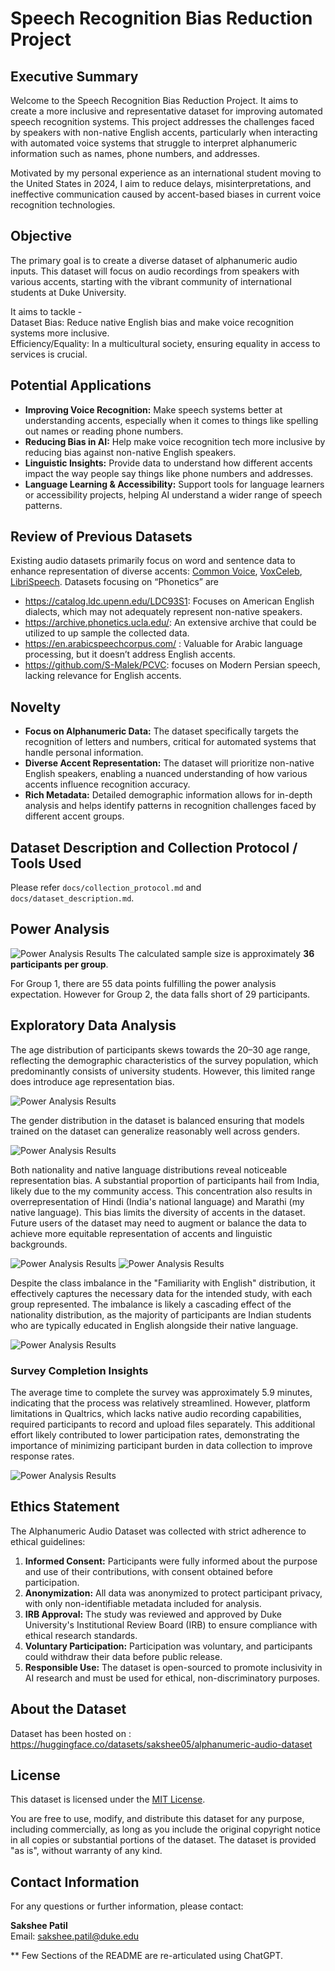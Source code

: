 # Speech Recognition Bias Reduction Project

## Executive Summary
Welcome to the Speech Recognition Bias Reduction Project. It aims to create a more inclusive and representative dataset for improving automated speech recognition systems. This project addresses the challenges faced by speakers with non-native English accents, particularly when interacting with automated voice systems that struggle to interpret alphanumeric information such as names, phone numbers, and addresses.

Motivated by my personal experience as an international student moving to the United States in 2024, I aim to reduce delays, misinterpretations, and ineffective communication caused by accent-based biases in current voice recognition technologies.


## Objective
The primary goal is to create a diverse dataset of alphanumeric audio inputs. This dataset will focus on audio recordings from speakers with various accents, starting with the vibrant community of international students at Duke University.

It aims to tackle - <br>
Dataset Bias: Reduce native English bias and make voice recognition systems more inclusive. <br>
Efficiency/Equality: In a multicultural society, ensuring equality in access to services is crucial. 

## Potential Applications
- **Improving Voice Recognition:** Make speech systems better at understanding accents, especially when it comes to things like spelling out names or reading phone numbers.
- **Reducing Bias in AI:** Help make voice recognition tech more inclusive by reducing bias against non-native English speakers.
- **Linguistic Insights:** Provide data to understand how different accents impact the way people say things like phone numbers and addresses.
- **Language Learning & Accessibility:** Support tools for language learners or accessibility projects, helping AI understand a wider range of speech patterns.


## Review of Previous Datasets
Existing audio datasets primarily focus on word and sentence data to enhance representation of diverse accents: [Common Voice](https://commonvoice.mozilla.org/en?gad_source=1&gclid=Cj0KCQjw3bm3BhDJARIsAKnHoVXoYNubJdN3ST0gi3Qc0Q3im_G9C_ZPuhimJ527Vd2Q1Ixr2FrzaBMaAlXsEALw_wcB), [VoxCeleb](https://www.robots.ox.ac.uk/~vgg/data/voxceleb/), [LibriSpeech](https://www.openslr.org/12). Datasets focusing on “Phonetics” are

-	https://catalog.ldc.upenn.edu/LDC93S1: Focuses on American English dialects, which may not adequately represent non-native speakers.
-	https://archive.phonetics.ucla.edu/: An extensive archive that could be utilized to up sample the collected data.
-	https://en.arabicspeechcorpus.com/ : Valuable for Arabic language processing, but it doesn’t address English accents.
-	https://github.com/S-Malek/PCVC: focuses on Modern Persian speech, lacking relevance for English accents.

## Novelty
- **Focus on Alphanumeric Data:** The dataset specifically targets the recognition of letters and numbers, critical for automated systems that handle personal information.
- **Diverse Accent Representation:** The dataset will prioritize non-native English speakers, enabling a nuanced understanding of how various accents influence recognition accuracy.
- **Rich Metadata:** Detailed demographic information allows for in-depth analysis and helps identify patterns in recognition challenges faced by different accent groups.

## Dataset Description and Collection Protocol / Tools Used
Please refer `docs/collection_protocol.md` and `docs/dataset_description.md`.

## Power Analysis
![Power Analysis Results](assets/power_analysis.png)
The calculated sample size is approximately **36 participants per group**.

For Group 1, there are 55 data points fulfilling the power analysis expectation. However for Group 2, the data falls short of 29 participants.


## Exploratory Data Analysis
The age distribution of participants skews towards the 20–30 age range, reflecting the demographic characteristics of the survey population, which predominantly consists of university students. However, this limited range does introduce age representation bias.

![Power Analysis Results](assets/age_distribution.png)

The gender distribution in the dataset is balanced ensuring that models trained on the dataset can generalize reasonably well across genders.

![Power Analysis Results](assets/gender_distribution.png)

Both nationality and native language distributions reveal noticeable representation bias. A substantial proportion of participants hail from India, likely due to the my community access. This concentration also results in overrepresentation of Hindi (India's national language) and Marathi (my native language). This bias limits the diversity of accents in the dataset. Future users of the dataset may need to augment or balance the data to achieve more equitable representation of accents and linguistic backgrounds.

![Power Analysis Results](assets/nationality_distribution.png)
![Power Analysis Results](assets/native_language_distribution.png)

Despite the class imbalance in the "Familiarity with English" distribution, it effectively captures the necessary data for the intended study, with each group represented. The imbalance is likely a cascading effect of the nationality distribution, as the majority of participants are Indian students who are typically educated in English alongside their native language.

![Power Analysis Results](assets/familiarity_with_eng.png)

### Survey Completion Insights
The average time to complete the survey was approximately 5.9 minutes, indicating that the process was relatively streamlined. However, platform limitations in Qualtrics, which lacks native audio recording capabilities, required participants to record and upload files separately. This additional effort likely contributed to lower participation rates, demonstrating the importance of minimizing participant burden in data collection to improve response rates.
 
![Power Analysis Results](assets/recording_distribution.png)

## Ethics Statement
The Alphanumeric Audio Dataset was collected with strict adherence to ethical guidelines:

1. **Informed Consent:** Participants were fully informed about the purpose and use of their contributions, with consent obtained before participation.
2. **Anonymization:** All data was anonymized to protect participant privacy, with only non-identifiable metadata included for analysis.
3. **IRB Approval:** The study was reviewed and approved by Duke University's Institutional Review Board (IRB) to ensure compliance with ethical research standards.
4. **Voluntary Participation:** Participation was voluntary, and participants could withdraw their data before public release.
5. **Responsible Use:** The dataset is open-sourced to promote inclusivity in AI research and must be used for ethical, non-discriminatory purposes.

## About the Dataset
Dataset has been hosted on : https://huggingface.co/datasets/sakshee05/alphanumeric-audio-dataset


## License

This dataset is licensed under the [MIT License](https://opensource.org/licenses/MIT).

You are free to use, modify, and distribute this dataset for any purpose, including commercially, as long as you include the original copyright notice in all copies or substantial portions of the dataset. The dataset is provided "as is", without warranty of any kind.


## Contact Information
For any questions or further information, please contact:

**Sakshee Patil**  
Email: [sakshee.patil@duke.edu](mailto:sakshee.patil@duke.edu)


** Few Sections of the README are re-articulated using ChatGPT.



